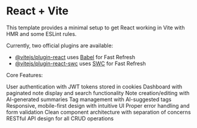 # React + Vite

This template provides a minimal setup to get React working in Vite with HMR and some ESLint rules.

Currently, two official plugins are available:

- [@vitejs/plugin-react](https://github.com/vitejs/vite-plugin-react/blob/main/packages/plugin-react/README.md) uses [Babel](https://babeljs.io/) for Fast Refresh
- [@vitejs/plugin-react-swc](https://github.com/vitejs/vite-plugin-react-swc) uses [SWC](https://swc.rs/) for Fast Refresh


Core Features:

User authentication with JWT tokens stored in cookies
Dashboard with paginated note display and search functionality
Note creation/editing with AI-generated summaries
Tag management with AI-suggested tags
Responsive, mobile-first design with intuitive UI
Proper error handling and form validation
Clean component architecture with separation of concerns
RESTful API design for all CRUD operations